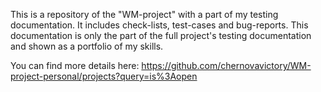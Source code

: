 This is a repository of the "WM-project" with a part of my testing documentation. It includes check-lists, test-cases and bug-reports. This documentation is only the part of the full project's testing documentation and shown as a portfolio of my skills.

You can find more details here: https://github.com/chernovavictory/WM-project-personal/projects?query=is%3Aopen
